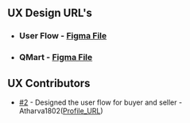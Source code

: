 ## UX Design URL's
- ### User Flow - [Figma File](https://www.figma.com/team_invite/redeem/55tuosQzDHHyH5pBXYpq2X)
- ### QMart - [Figma File](https://www.figma.com/file/nkEJiM13vzSj8yQOuK9OKh/QMart-UX?node-id=3%3A2)

## UX Contributors
- [#2]() - Designed the user flow for buyer and seller - Atharva1802([Profile_URL](https://github.com/Atharva1802))
